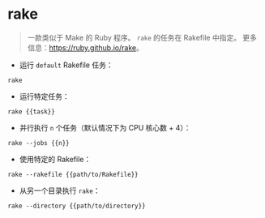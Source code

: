 # rake

> 一款类似于 Make 的 Ruby 程序。
> `rake` 的任务在 Rakefile 中指定。
> 更多信息：<https://ruby.github.io/rake>。

- 运行 `default` Rakefile 任务：

`rake`

- 运行特定任务：

`rake {{task}}`

- 并行执行 `n` 个任务（默认情况下为 CPU 核心数 + 4）：

`rake --jobs {{n}}`

- 使用特定的 Rakefile：

`rake --rakefile {{path/to/Rakefile}}`

- 从另一个目录执行 `rake`：

`rake --directory {{path/to/directory}}`